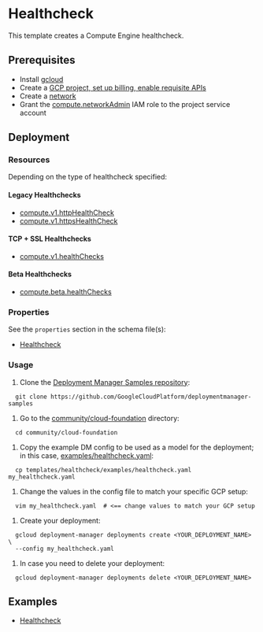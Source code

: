 # Healthcheck

This template creates a Compute Engine healthcheck.

## Prerequisites

- Install [gcloud](https://cloud.google.com/sdk)
- Create a [GCP project, set up billing, enable requisite APIs](../project/README.md)
- Create a [network](../network/README.md)
- Grant the [compute.networkAdmin](https://cloud.google.com/compute/docs/access/iam)
 IAM role to the project service account

## Deployment

### Resources

Depending on the type of healthcheck specified:

#### Legacy Healthchecks

- [compute.v1.httpHealthCheck](https://cloud.google.com/sdk/gcloud/reference/compute/health-checks/create/http)
- [compute.v1.httpsHealthCheck](https://cloud.google.com/sdk/gcloud/reference/compute/health-checks/create/https)

#### TCP + SSL Healthchecks

- [compute.v1.healthChecks](https://cloud.google.com/load-balancing/docs/health-check-concepts)

#### Beta Healthchecks

- [compute.beta.healthChecks](https://cloud.google.com/sdk/gcloud/reference/beta/compute/health-checks/create/http2)

### Properties

See the `properties` section in the schema file(s):

- [Healthcheck](healthcheck.py.schema)

### Usage

1. Clone the [Deployment Manager Samples repository](https://github.com/GoogleCloudPlatform/deploymentmanager-samples):

  ```shell
    git clone https://github.com/GoogleCloudPlatform/deploymentmanager-samples
  ```

1. Go to the [community/cloud-foundation](../../) directory:

  ```shell
    cd community/cloud-foundation
  ```

1. Copy the example DM config to be used as a model for the deployment;
 in this case, [examples/healthcheck.yaml](examples/healthcheck.yaml):

  ```shell
    cp templates/healthcheck/examples/healthcheck.yaml my_healthcheck.yaml
  ```

1. Change the values in the config file to match your specific GCP setup:

  ```shell
    vim my_healthcheck.yaml  # <== change values to match your GCP setup
  ```

1. Create your deployment:

  ```shell
    gcloud deployment-manager deployments create <YOUR_DEPLOYMENT_NAME> \
    --config my_healthcheck.yaml
  ```

1. In case you need to delete your deployment:

  ```shell
    gcloud deployment-manager deployments delete <YOUR_DEPLOYMENT_NAME>
  ```

## Examples

- [Healthcheck](examples/healthcheck.yaml)